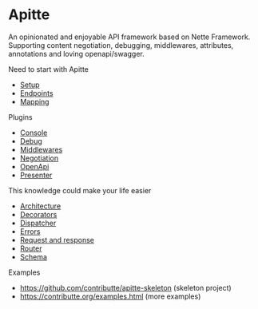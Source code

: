 # Apitte

An opinionated and enjoyable API framework based on Nette Framework. Supporting content negotiation, debugging, middlewares, attributes, annotations and loving openapi/swagger.

Need to start with Apitte
- [Setup](index.md)
- [Endpoints](endpoints.md)
- [Mapping](mapping.md)

Plugins
- [Console](console.md)
- [Debug](debug.md)
- [Middlewares](middlewares.md)
- [Negotiation](negotiation.md)
- [OpenApi](openapi.md)
- [Presenter](presenter.md)

This knowledge could make your life easier
- [Architecture](architecture.md)
- [Decorators](decorators.md)
- [Dispatcher](dispatcher.md)
- [Errors](errors.md)
- [Request and response](request-and-response.md)
- [Router](router.md)
- [Schema](schema.md)

Examples
- https://github.com/contributte/apitte-skeleton (skeleton project)
- https://contributte.org/examples.html (more examples)

